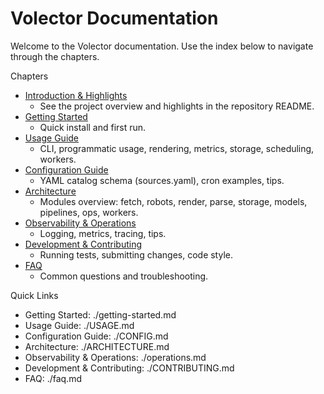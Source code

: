 # Volector Documentation

Welcome to the Volector documentation. Use the index below to navigate through the chapters.

Chapters
- [Introduction & Highlights](../README.md)
  - See the project overview and highlights in the repository README.
- [Getting Started](./getting-started.md)
  - Quick install and first run.
- [Usage Guide](./USAGE.md)
  - CLI, programmatic usage, rendering, metrics, storage, scheduling, workers.
- [Configuration Guide](./CONFIG.md)
  - YAML catalog schema (sources.yaml), cron examples, tips.
- [Architecture](./ARCHITECTURE.md)
  - Modules overview: fetch, robots, render, parse, storage, models, pipelines, ops, workers.
- [Observability & Operations](./operations.md)
  - Logging, metrics, tracing, tips.
- [Development & Contributing](./CONTRIBUTING.md)
  - Running tests, submitting changes, code style.
- [FAQ](./faq.md)
  - Common questions and troubleshooting.

Quick Links
- Getting Started: ./getting-started.md
- Usage Guide: ./USAGE.md
- Configuration Guide: ./CONFIG.md
- Architecture: ./ARCHITECTURE.md
- Observability & Operations: ./operations.md
- Development & Contributing: ./CONTRIBUTING.md
- FAQ: ./faq.md
